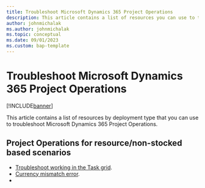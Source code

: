 ```yaml
---
title: Troubleshoot Microsoft Dynamics 365 Project Operations
description: This article contains a list of resources you can use to troubleshoot Microsoft Dynamics 365 Project Operations.
author: johnmichalak
ms.author: johnmichalak
ms.topic: conceptual
ms.date: 09/01/2023
ms.custom: bap-template
---
```


# Troubleshoot Microsoft Dynamics 365 Project Operations

[!INCLUDE[banner](../includes/banner.md)]

This article contains a list of resources by deployment type that you can use to troubleshoot Microsoft Dynamics 365 Project Operations. 

## Project Operations for resource/non-stocked based scenarios

- [Troubleshoot working in the Task grid](../project-management/projectplanninguifaq.md).
- [Currency mismatch error](project-sales-process/currency-mismatch-error.md).
- 

